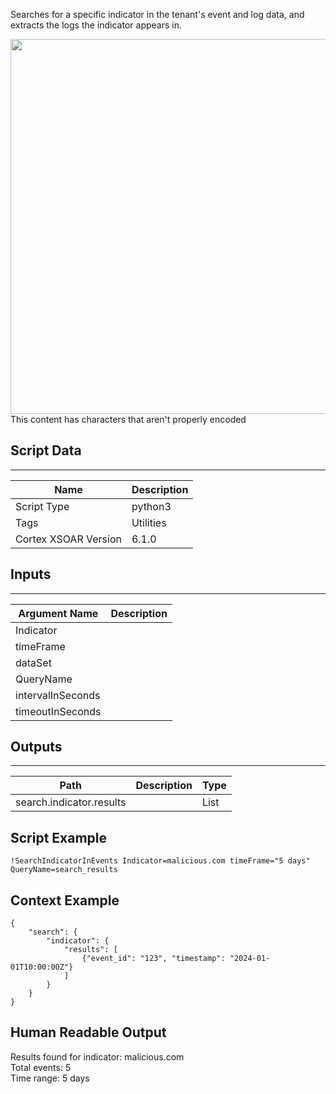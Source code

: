 Searches for a specific indicator in the tenant's event and log data, and extracts the logs the indicator appears in.

<img src="https://external-site.com/absolute/path/screenshot.png" width=800 height=600>
<br>
<div>This content has <unclosed tags and raw < > characters that aren't properly encoded</div>

## Script Data

---

| **Name** | **Description** |
| --- | --- |
| Script Type | python3 |
| Tags | Utilities |
| Cortex XSOAR Version | 6.1.0 |

## Inputs

---

| **Argument Name** | **Description** |
| --- | --- |
| Indicator | |
| timeFrame | |
| dataSet | |  
| QueryName | |
| intervalInSeconds | |
| timeoutInSeconds | |

## Outputs

---

| **Path** | **Description** | **Type** |
| --- | --- | --- |
| search.indicator.results | | List |

## Script Example

```!SearchIndicatorInEvents Indicator=malicious.com timeFrame="5 days" QueryName=search_results```

## Context Example

```
{
    "search": {
        "indicator": {
            "results": [
                {"event_id": "123", "timestamp": "2024-01-01T10:00:00Z"}
            ]
        }
    }
}
```

## Human Readable Output

<p>Results found for indicator: malicious.com<br>
Total events: 5<br>
Time range: 5 days<p>
